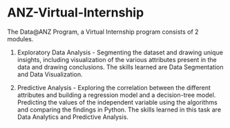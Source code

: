 # ANZ-Virtual-Internship
 The Data@ANZ Program, a Virtual Internship program consists of 2 modules.

1. Exploratory Data Analysis - Segmenting the dataset and drawing unique insights, including visualization of the various attributes present in the data and drawing conclusions. The skills learned are Data Segmentation and Data Visualization. 

2. Predictive Analysis - Exploring the correlation between the different attributes and building a regression model and a decision-tree model. Predicting the values of the independent variable using the algorithms and comparing the findings in Python. The skills learned in this task are Data Analytics and Predictive Analysis.
